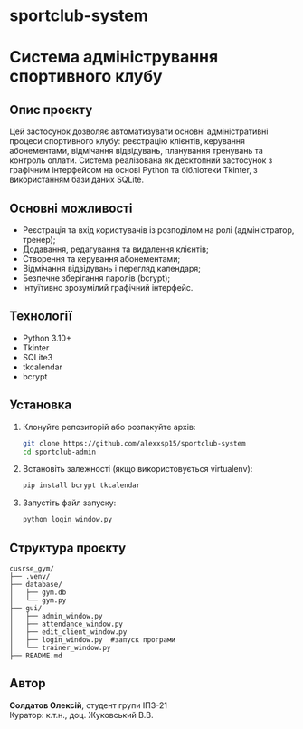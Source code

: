 # sportclub-system

# Система адміністрування спортивного клубу

## Опис проєкту
Цей застосунок дозволяє автоматизувати основні адміністративні процеси спортивного клубу: реєстрацію клієнтів, керування абонементами, відмічання відвідувань, планування тренувань та контроль оплати. Система реалізована як десктопний застосунок з графічним інтерфейсом на основі Python та бібліотеки Tkinter, з використанням бази даних SQLite.

## Основні можливості
- Реєстрація та вхід користувачів із розподілом на ролі (адміністратор, тренер);
- Додавання, редагування та видалення клієнтів;
- Створення та керування абонементами;
- Відмічання відвідувань і перегляд календаря;
- Безпечне зберігання паролів (bcrypt);
- Інтуїтивно зрозумілий графічний інтерфейс.

## Технології
- Python 3.10+
- Tkinter
- SQLite3
- tkcalendar
- bcrypt

## Установка
1. Клонуйте репозиторій або розпакуйте архів:
   ```bash
   git clone https://github.com/alexxsp15/sportclub-system
   cd sportclub-admin
   ```

2. Встановіть залежності (якщо використовується virtualenv):
   ```bash
   pip install bcrypt tkcalendar
   ```

3. Запустіть файл запуску:
   ```bash
   python login_window.py
   ```

## Структура проєкту
```
cusrse_gym/
├── .venv/
├── database/
│   ├── gym.db
│   └── gym.py
├── gui/
│   ├── admin_window.py
│   ├── attendance_window.py
│   ├── edit_client_window.py
│   ├── login_window.py  #запуск програми
│   └── trainer_window.py
├── README.md
```

## Автор
**Солдатов Олексій**, студент групи ІПЗ-21  
Куратор: к.т.н., доц. Жуковський В.В.
